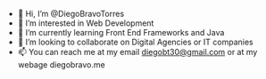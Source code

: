 - 👋 Hi, I’m @DiegoBravoTorres
- 👀 I’m interested in Web Development
- 🌱 I’m currently learning Front End Frameworks and Java
- 💞️ I’m looking to collaborate on Digital Agencies or IT companies 
- 📫 You can reach me at my email diegobt30@gmail.com or at my webage diegobravo.me

<!---
DiegoBravoTorres/DiegoBravoTorres is a ✨ special ✨ repository because its `README.md` (this file) appears on your GitHub profile.
You can click the Preview link to take a look at your changes.
--->
